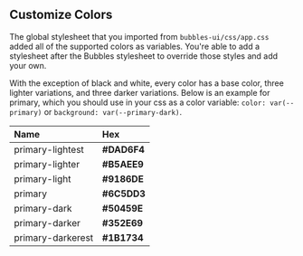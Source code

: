 ## Customize Colors

The global stylesheet that you imported from <code class="lc">bubbles-ui/css/app.css</code> added all of the supported colors as variables. You're able to add a stylesheet after the Bubbles stylesheet to override those styles and add your own.

With the exception of black and white, every color has a base color, three lighter variations, and three darker variations. Below is an example for primary, which you should use in your css as a color variable: <code class="lc">color: var(--primary)</code> or <code class="lc">background: var(--primary-dark)</code>.

| Name              | Hex                                                            |
| :---------------- | :------------------------------------------------------------- |
| primary-lightest  | <strong style="color:var(--primary-lightest)">#DAD6F4</strong> |
| primary-lighter   | <strong style="color:var(--primary-lighter)">#B5AEE9 </strong> |
| primary-light     | <strong style="color:var(--primary-light)"> #9186DE </strong>  |
| primary           | <strong style="color:var(--primary)">#6C5DD3 </strong>         |
| primary-dark      | <strong style="color:var(--primary-dark)"> #50459E </strong>   |
| primary-darker    | <strong style="color:var(--primary-darker)">#352E69 </strong>  |
| primary-darkerest | <strong style="color:var(--primary-darkest)">#1B1734 </strong> |
